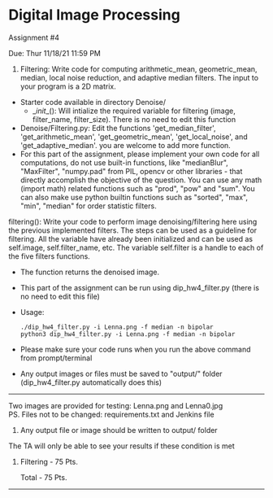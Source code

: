 # Digital Image Processing 
Assignment #4

Due: Thur 11/18/21 11:59 PM

1. Filtering:
Write code for computing arithmetic_mean, geometric_mean, median, local noise reduction, and adaptive median filters. 
The input to your program is a 2D matrix.

  - Starter code available in directory Denoise/
      - \__init__(): Will intialize the required variable for filtering (image, filter_name, filter_size). There is no need to edit this function  
  - Denoise/Filtering.py: Edit the functions 'get_median_filter', 'get_arithmetic_mean', 'get_geometric_mean', 'get_local_noise', and 'get_adaptive_median'. you are welcome to add more function.
  - For this part of the assignment, please implement your own code for all computations, do not use built-in functions, like "medianBlur", "MaxFilter", "numpy.pad" from PIL, opencv or other libraries - that directly accomplish the objective of the question. You can use any math (import math) related functions such as "prod", "pow" and "sum".
    You can also make use python builtin functions such as "sorted", "max", "min", "median" for order statistic filters. 
  
filtering(): Write your code to perform image denoising/filtering here using the previous implemented filters. The steps can be used as a guideline for filtering. All the variable have already been initialized and can be used as self.image, self.filter_name, etc. The variable self.filter is a handle to each of the five filters functions. 
  - The function returns the denoised image.
  - This part of the assignment can be run using dip_hw4_filter.py (there is no need to edit this file)
  - Usage: 
  
        ./dip_hw4_filter.py -i Lenna.png -f median -n bipolar
        python3 dip_hw4_filter.py -i Lenna.png -f median -n bipolar
        
  - Please make sure your code runs when you run the above command from prompt/terminal
  - Any output images or files must be saved to "output/" folder (dip_hw4_filter.py automatically does this)
  
-------------

Two images are provided for testing: Lenna.png and Lenna0.jpg  
PS. Files not to be changed: requirements.txt and Jenkins file 
  
1. Any output file or image should be written to output/ folder

The TA will only be able to see your results if these condition is met

1. Filtering       - 75 Pts.

    Total          - 75 Pts.

---------------------
